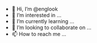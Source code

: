 - 👋 Hi, I’m @englook
- 👀 I’m interested in ...
- 🌱 I’m currently learning ...
- 💞️ I’m looking to collaborate on ...
- 📫 How to reach me ...

<!---
englook/englook is a ✨ special ✨ repository because its `README.md` (this file) appears on your GitHub profile.
You can click the Preview link to take a look at your changes.
--->
